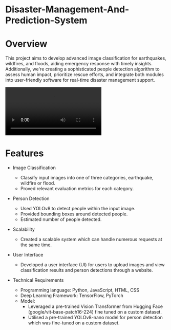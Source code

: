 # Disaster-Management-And-Prediction-System
# Overview
This project aims to develop advanced image classification for earthquakes, wildfires, and floods, aiding emergency response with timely insights. Additionally, we're creating a sophisticated people detection algorithm to assess human impact, prioritize rescue efforts, and integrate both modules into user-friendly software for real-time disaster management support.

![Disaster-Management-And-Prediction-System](https://github.com/Liorohan10/Disaster-Management-And-Prediction-System/blob/master/Untitled%20video%20-%20Made%20with%20Clipchamp.mp4)

# Features
* Image Classification 
  * Classify input images into one of three categories, earthquake, wildfire or flood. 
  * Proved relevant evaluation metrics for each category.
* Person Detection
  * Used YOLOv8 to detect people within the input image.
  * Provided bounding boxes around detected people.
  * Estimated number of people detected.
* Scalability
  *  Created a scalable system which can handle numerous requests at the same time. 
* User Interface
  * Developed a user interface (UI) for users to upload images and view classification results and person detections through a website.

* Technical Requirements
  * Programming language: Python, JavaScript, HTML, CSS
  * Deep Learning Framework: TensorFlow, PyTorch
  * Model:
     * Leveraged a pre-trained Vision Transformer from Hugging Face (google/vit-base-patch16-224) fine tuned on a custom dataset.
     * Utilised a pre-trained YOLOv8-nano model for person detection which was fine-tuned on a custom dataset.
        
